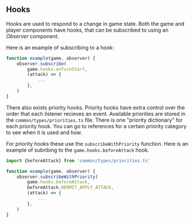 ## Hooks

Hooks are used to respond to a change in game state.
Both the game and player components have hooks, that can be subscribed to using an *Observer* component.

Here is an example of subscribing to a hook:

```ts
function example(game, observer) {
    observer.subscribe(
    	game.hooks.onTurnStart,
    	(attack) => {
    		...
    	},
    )
}
```

There also exists priority hooks. Priority hooks have extra control over the order that each
listener recieves an event. Available priorities are stored in the `common/types/priorities.ts` file.
There is one "priority dictionary" for each priority hook.
You can go to references for a certain priority category to see when it is used and how.

For priority hooks these use the `subscribeWithPriority` function.
Here is an example of subribing to the `game.hooks.beforeAttack` hook.

```ts
import {beforeAttack} from 'common/types/priorities.ts'

function example(game, observer) {
    observer.subscribeWithPriority(
    	game.hooks.beforeAttack,
    	beforeAttack.HERMIT_APPLY_ATTACK,
    	(attack) => {
    		...
    	},
    )
}
```

